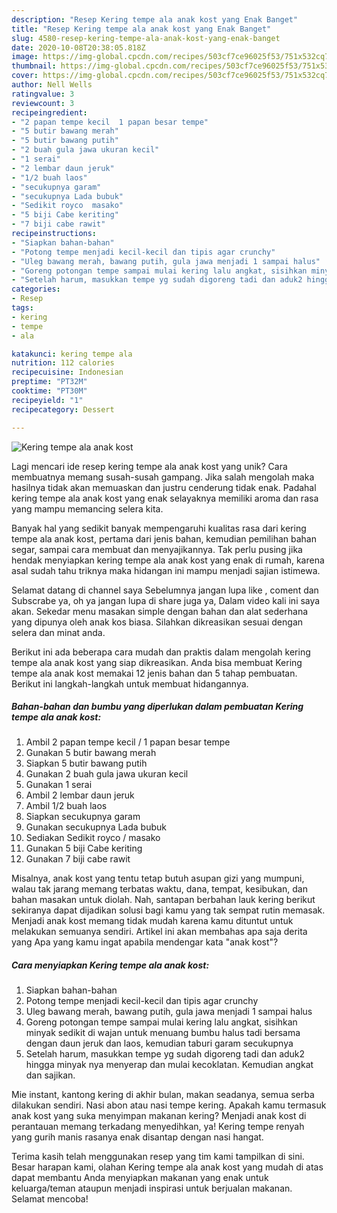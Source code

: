```yaml
---
description: "Resep Kering tempe ala anak kost yang Enak Banget"
title: "Resep Kering tempe ala anak kost yang Enak Banget"
slug: 4580-resep-kering-tempe-ala-anak-kost-yang-enak-banget
date: 2020-10-08T20:38:05.818Z
image: https://img-global.cpcdn.com/recipes/503cf7ce96025f53/751x532cq70/kering-tempe-ala-anak-kost-foto-resep-utama.jpg
thumbnail: https://img-global.cpcdn.com/recipes/503cf7ce96025f53/751x532cq70/kering-tempe-ala-anak-kost-foto-resep-utama.jpg
cover: https://img-global.cpcdn.com/recipes/503cf7ce96025f53/751x532cq70/kering-tempe-ala-anak-kost-foto-resep-utama.jpg
author: Nell Wells
ratingvalue: 3
reviewcount: 3
recipeingredient:
- "2 papan tempe kecil  1 papan besar tempe"
- "5 butir bawang merah"
- "5 butir bawang putih"
- "2 buah gula jawa ukuran kecil"
- "1 serai"
- "2 lembar daun jeruk"
- "1/2 buah laos"
- "secukupnya garam"
- "secukupnya Lada bubuk"
- "Sedikit royco  masako"
- "5 biji Cabe keriting"
- "7 biji cabe rawit"
recipeinstructions:
- "Siapkan bahan-bahan"
- "Potong tempe menjadi kecil-kecil dan tipis agar crunchy"
- "Uleg bawang merah, bawang putih, gula jawa menjadi 1 sampai halus"
- "Goreng potongan tempe sampai mulai kering lalu angkat, sisihkan minyak sedikit di wajan untuk menuang bumbu halus tadi bersama dengan daun jeruk dan laos, kemudian taburi garam secukupnya"
- "Setelah harum, masukkan tempe yg sudah digoreng tadi dan aduk2 hingga minyak nya menyerap dan mulai kecoklatan. Kemudian angkat dan sajikan."
categories:
- Resep
tags:
- kering
- tempe
- ala

katakunci: kering tempe ala 
nutrition: 112 calories
recipecuisine: Indonesian
preptime: "PT32M"
cooktime: "PT30M"
recipeyield: "1"
recipecategory: Dessert

---
```



![Kering tempe ala anak kost](https://img-global.cpcdn.com/recipes/503cf7ce96025f53/751x532cq70/kering-tempe-ala-anak-kost-foto-resep-utama.jpg)

Lagi mencari ide resep kering tempe ala anak kost yang unik? Cara membuatnya memang susah-susah gampang. Jika salah mengolah maka hasilnya tidak akan memuaskan dan justru cenderung tidak enak. Padahal kering tempe ala anak kost yang enak selayaknya memiliki aroma dan rasa yang mampu memancing selera kita.

Banyak hal yang sedikit banyak mempengaruhi kualitas rasa dari kering tempe ala anak kost, pertama dari jenis bahan, kemudian pemilihan bahan segar, sampai cara membuat dan menyajikannya. Tak perlu pusing jika hendak menyiapkan kering tempe ala anak kost yang enak di rumah, karena asal sudah tahu triknya maka hidangan ini mampu menjadi sajian istimewa.

Selamat datang di channel saya Sebelumnya jangan lupa like , coment dan Subscrabe ya, oh ya jangan lupa di share juga ya, Dalam video kali ini saya akan. Sekedar menu masakan simple dengan bahan dan alat sederhana yang dipunya oleh anak kos biasa. Silahkan dikreasikan sesuai dengan selera dan minat anda.


Berikut ini ada beberapa cara mudah dan praktis dalam mengolah kering tempe ala anak kost yang siap dikreasikan. Anda bisa membuat Kering tempe ala anak kost memakai 12 jenis bahan dan 5 tahap pembuatan. Berikut ini langkah-langkah untuk membuat hidangannya.

<!--inarticleads1-->

##### Bahan-bahan dan bumbu yang diperlukan dalam pembuatan Kering tempe ala anak kost:

1. Ambil 2 papan tempe kecil / 1 papan besar tempe
1. Gunakan 5 butir bawang merah
1. Siapkan 5 butir bawang putih
1. Gunakan 2 buah gula jawa ukuran kecil
1. Gunakan 1 serai
1. Ambil 2 lembar daun jeruk
1. Ambil 1/2 buah laos
1. Siapkan secukupnya garam
1. Gunakan secukupnya Lada bubuk
1. Sediakan Sedikit royco / masako
1. Gunakan 5 biji Cabe keriting
1. Gunakan 7 biji cabe rawit


Misalnya, anak kost yang tentu tetap butuh asupan gizi yang mumpuni, walau tak jarang memang terbatas waktu, dana, tempat, kesibukan, dan bahan masakan untuk diolah. Nah, santapan berbahan lauk kering berikut sekiranya dapat dijadikan solusi bagi kamu yang tak sempat rutin memasak. Menjadi anak kost memang tidak mudah karena kamu dituntut untuk melakukan semuanya sendiri. Artikel ini akan membahas apa saja derita yang Apa yang kamu ingat apabila mendengar kata &#34;anak kost&#34;? 

<!--inarticleads2-->

##### Cara menyiapkan Kering tempe ala anak kost:

1. Siapkan bahan-bahan
1. Potong tempe menjadi kecil-kecil dan tipis agar crunchy
1. Uleg bawang merah, bawang putih, gula jawa menjadi 1 sampai halus
1. Goreng potongan tempe sampai mulai kering lalu angkat, sisihkan minyak sedikit di wajan untuk menuang bumbu halus tadi bersama dengan daun jeruk dan laos, kemudian taburi garam secukupnya
1. Setelah harum, masukkan tempe yg sudah digoreng tadi dan aduk2 hingga minyak nya menyerap dan mulai kecoklatan. Kemudian angkat dan sajikan.


Mie instant, kantong kering di akhir bulan, makan seadanya, semua serba dilakukan sendiri. Nasi abon atau nasi tempe kering. Apakah kamu termasuk anak kost yang suka menyimpan makanan kering? Menjadi anak kost di perantauan memang terkadang menyedihkan, ya! Kering tempe renyah yang gurih manis rasanya enak disantap dengan nasi hangat. 

Terima kasih telah menggunakan resep yang tim kami tampilkan di sini. Besar harapan kami, olahan Kering tempe ala anak kost yang mudah di atas dapat membantu Anda menyiapkan makanan yang enak untuk keluarga/teman ataupun menjadi inspirasi untuk berjualan makanan. Selamat mencoba!
